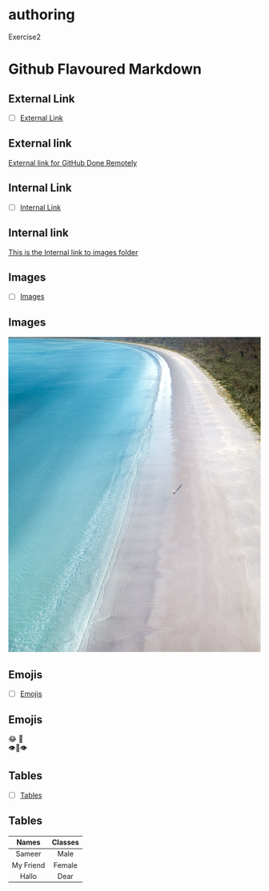 # authoring
Exercise2
# Github Flavoured Markdown
## External Link
 - [ ] [External Link](#External_Link)


## <a name="External_Link">External link</a> 
[External link for GitHub Done Remotely](https://help.github.com/)
 
## Internal Link
- [ ] [Internal Link](#Internal_Link)


## <a name="Internal_Link">Internal link</a> 
[This is the Internal link to images folder](https://github.com/BanSameer/authoring/tree/main/Picturesfolderex2)

## Images
- [ ] [Images](Images)


## <a name="Images">Images</a> 
![This is an Image from Image folder](https://github.com/BanSameer/authoring/blob/main/Picturesfolderex2/pexels-ben-mack-5326942.jpg)

## Emojis
- [ ] [Emojis](Emojis)


## <a name="Emojis">Emojis</a> 
:joy: 🤖
\
👁👄👁


## Tables
- [ ] [Tables](Tables)


## <a name="Tables">Tables</a>
Names | Classes |
:----:|:------:
Sameer| Male |
My Friend | Female|
Hallo | Dear 


 
 
 
 
  



